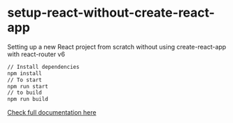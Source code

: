 # setup-react-without-create-react-app
Setting up a new React project from scratch without using create-react-app with react-router v6
```sh
// Install dependencies
npm install
// To start
npm run start
// to build
npm run build
```
<a href="https://frontendguruji.com/blog/how-to-setup-a-react-js-project-from-scratch-without-create-react-app/">Check full documentation here</a>
